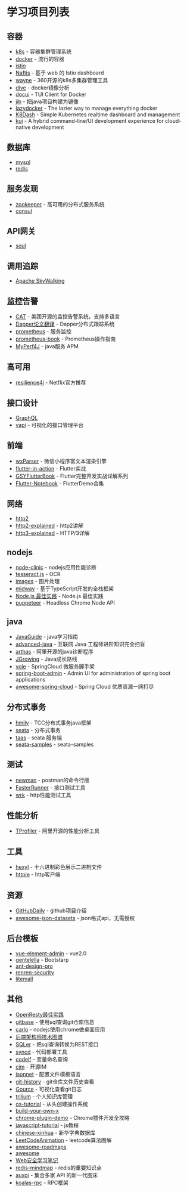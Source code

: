 # 学习项目列表

## 容器

 - [k8s](http://docs.kubernetes.org.cn/) - 容器集群管理系统
 - [docker](https://yeasy.gitbooks.io/docker_practice/content/) - 流行的容器
 - [istio](https://istio.io/)
 - [Naftis](https://github.com/xiaomi/naftis) - 基于 web 的 Istio dashboard
 - [wayne](https://github.com/Qihoo360/wayne) - 360开源的k8s多集群管理工具
 - [dive](https://github.com/wagoodman/dive) - docker镜像分析
 - [docui](https://github.com/skanehira/docui) - TUI Client for Docker
 - [jib](https://github.com/GoogleContainerTools/jib) - 把java项目构建为镜像
 - [lazydocker](https://github.com/jesseduffield/lazydocker) - The lazier way to manage everything docker
 - [K8Dash](https://github.com/herbrandson/k8dash) - Simple Kubernetes realtime dashboard and management
 - [kui](https://github.com/IBM/kui) - A hybrid command-line/UI development experience for cloud-native development

## 数据库

 - [mysql](https://www.mysql.com/)
 - [redis](https://redis.io/)

## 服务发现

 - [zookeeper](https://zookeeper.apache.org/) - 高可用的分布式服务系统
 - [consul](https://www.consul.io/)

## API网关

 - [soul](https://github.com/Dromara/soul)

## 调用追踪

- [Apache SkyWalking](https://github.com/apache/incubator-skywalking)

## 监控告警

 - [CAT](https://github.com/dianping/cat) - 美团开源的监控告警系统，支持多语言
 - [Dapper论文翻译](https://github.com/bigbully/Dapper-translation) - Dapper分布式跟踪系统
 - [prometheus](https://prometheus.io/) - 服务监控
 - [prometheus-book](https://github.com/yunlzheng/prometheus-book) - Prometheus操作指南
 - [MyPerf4J](https://github.com/LinShunKang/MyPerf4J) - java服务 APM

## 高可用

 - [resilience4j](https://github.com/resilience4j/resilience4j) - Netflix官方推荐

## 接口设计

 - [GraphQL](https://graphql.cn/)
 - [yapi](https://github.com/YMFE/yapi) - 可视化的接口管理平台

## 前端

 - [wxParser](https://github.com/ifanrx/wxParser) - 微信小程序富文本渲染引擎
 - [flutter-in-action](https://github.com/flutterchina/flutter-in-action) - Flutter实战
 - [GSYFlutterBook](https://github.com/CarGuo/GSYFlutterBook) - Flutter完整开发实战详解系列
 - [Flutter-Notebook](https://github.com/OpenFlutter/Flutter-Notebook) - FlutterDemo合集

## 网络

 - [http2](https://legacy.gitbook.com/book/ye11ow/http2-explained/details)
 - [http2-explained](https://github.com/bagder/http2-explained) - http2讲解
 - [http3-explained](https://github.com/bagder/http3-explained) - HTTP/3详解

## nodejs

 - [node-clinic](https://github.com/nearform/node-clinic) - nodejs应用性能诊断
 - [tesseract.js](https://github.com/naptha/tesseract.js) - OCR
 - [images](https://github.com/zhangyuanwei/node-images) - 图片处理
 - [midway](https://github.com/midwayjs/midway) - 基于TypeScript开发的全栈框架
 - [Node.js 最佳实践](https://github.com/i0natan/nodebestpractices) - Node.js 最佳实践
 - [puppeteer](https://github.com/GoogleChrome/puppeteer) - Headless Chrome Node API

## java

 - [JavaGuide](https://github.com/Snailclimb/JavaGuide) - java学习指南
 - [advanced-java](https://github.com/doocs/advanced-java) - 互联网 Java 工程师进阶知识完全扫盲
 - [arthas](https://github.com/alibaba/arthas) - 阿里开源的java诊断程序
 - [JGrowing](https://github.com/javagrowing/JGrowing) - Java成长路线
 - [vole](https://github.com/gavenwangcn/vole) - SpringCloud 微服务脚手架
 - [spring-boot-admin](https://github.com/codecentric/spring-boot-admin) - Admin UI for administration of spring boot applications
 - [awesome-spring-cloud](https://github.com/eacdy/awesome-spring-cloud) - Spring Cloud 优质资源一网打尽

## 分布式事务

 - [hmily](https://github.com/yu199195/hmily) - TCC分布式事务java框架
 - [seata](https://github.com/seata/seata) - 分布式事务
 - [taas](https://github.com/seata/taas) - seata 服务端
 - [seata-samples](https://github.com/seata/seata-samples) - seata-samples

## 测试

 - [newman](https://github.com/postmanlabs/newman) - postman的命令行版
 - [FasterRunner](https://github.com/yinquanwang/FasterRunner) - 接口测试工具
 - [wrk](https://github.com/wg/wrk) - http性能测试工具

## 性能分析

 - [TProfiler](https://github.com/alibaba/TProfiler) - 阿里开源的性能分析工具

## 工具

 - [hexyl](https://github.com/sharkdp/hexyl) - 十六进制彩色展示二进制文件
 - [httpie](https://github.com/jakubroztocil/httpie) - http客户端

## 资源

 - [GitHubDaily](https://github.com/GitHubDaily/GitHubDaily) - github项目介绍
 - [awesome-json-datasets](https://github.com/jdorfman/awesome-json-datasets) - json格式api，无需授权

## 后台模板

- [vue-element-admin](https://github.com/PanJiaChen/vue-element-admin) - vue2.0
- [gentelella](https://github.com/ColorlibHQ/gentelella) - Bootstarp
- [ant-design-pro](https://github.com/ant-design/ant-design-pro) 
- [renren-security](https://github.com/renrenio/renren-security)
- [litemall](https://github.com/linlinjava/litemall)

## 其他

 - [OpenResty最佳实践](https://legacy.gitbook.com/book/moonbingbing/openresty-best-practices/details)
 - [gitbase](https://github.com/src-d/gitbase) - 使用sql查询git仓库信息
 - [carlo](https://github.com/GoogleChromeLabs/carlo) - nodejs使用chrome做桌面应用
 - [后端架构师技术图谱](https://github.com/xingshaocheng/architect-awesome)
 - [SQLer](https://github.com/alash3al/sqler) - 把sql查询转换为REST接口
 - [syncd](https://github.com/dreamans/syncd) - 代码部署工具
 - [codelf](https://github.com/unbug/codelf) - 变量命名查询
 - [cim](https://github.com/crossoverJie/cim) - 开源IM
 - [jsonnet](https://github.com/google/jsonnet) - 配置文件模板语言
 - [git-history](https://github.com/pomber/git-history) - git仓库文件历史查看
 - [Gource](https://github.com/acaudwell/Gource) - 可视化查看git日志
 - [trilium](https://github.com/zadam/trilium) - 个人知识库管理
 - [os-tutorial](https://github.com/cfenollosa/os-tutorial) - 从头创建操作系统
 - [build-your-own-x](https://github.com/danistefanovic/build-your-own-x)
 - [chrome-plugin-demo](https://github.com/sxei/chrome-plugin-demo) - Chrome插件开发全攻略
 - [javascript-tutorial](https://github.com/iliakan/javascript-tutorial-en/) - js教程
 - [chinese-xinhua](https://github.com/pwxcoo/chinese-xinhua) - 新华字典数据库
 - [LeetCodeAnimation](https://github.com/MisterBooo/LeetCodeAnimation) - leetcode算法图解
 - [awesome-roadmaps](https://github.com/orsanawwad/awesome-roadmaps)
 - [awesome](https://github.com/sindresorhus/awesome)
 - [Web安全学习笔记](https://websec.readthedocs.io/zh/latest/)
 - [redis-mindmap](https://github.com/Weiwf/redis-mindmap) - redis的重要知识点
 - [auxpi](https://github.com/aimerforreimu/auxpi) - 集合多家 API 的新一代图床
 - [koalas-rpc](https://gitee.com/a1234567891/koalas-rpc) - RPC框架

